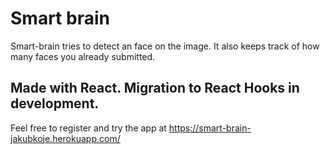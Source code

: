 # Smart brain
Smart-brain tries to detect an face on the image.
It also keeps track of how many faces you already submitted.
## Made with React. Migration to React Hooks in development.

Feel free to register and try the app at https://smart-brain-jakubkoje.herokuapp.com/
